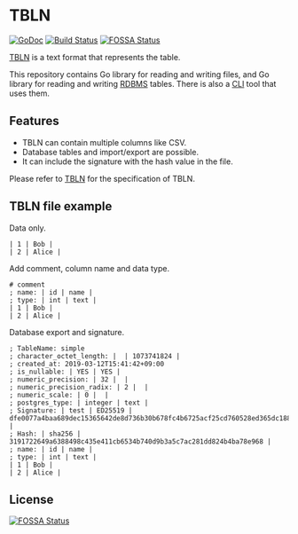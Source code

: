 # TBLN

[![GoDoc](https://godoc.org/github.com/noborus/tbln?status.svg)](https://godoc.org/github.com/noborus/tbln)
[![Build Status](https://travis-ci.org/noborus/tbln.svg?branch=master)](https://travis-ci.org/noborus/tbln)
[![FOSSA Status](https://app.fossa.io/api/projects/git%2Bgithub.com%2Fnoborus%2Ftbln.svg?type=shield)](https://app.fossa.io/projects/git%2Bgithub.com%2Fnoborus%2Ftbln?ref=badge_shield)

[TBLN](https://tbln.dev) is a text format that represents the table.

This repository contains Go library for reading and writing files,
and Go library for reading and writing [RDBMS](db/README.md) tables.
There is also a [CLI](cmd/README.md) tool that uses them.

## Features

* TBLN can contain multiple columns like CSV.
* Database tables and import/export are possible.
* It can include the signature with the hash value in the file.

Please refer to [TBLN](https://tbln.dev/) for the specification of TBLN.

## TBLN file example

Data only.

```
| 1 | Bob |
| 2 | Alice |
```

Add comment, column name and data type.

```
# comment
; name: | id | name |
; type: | int | text |
| 1 | Bob |
| 2 | Alice |
```

Database export and signature.

```
; TableName: simple
; character_octet_length: |  | 1073741824 |
; created_at: 2019-03-12T15:41:42+09:00
; is_nullable: | YES | YES |
; numeric_precision: | 32 |  |
; numeric_precision_radix: | 2 |  |
; numeric_scale: | 0 |  |
; postgres_type: | integer | text |
; Signature: | test | ED25519 | dfe0077a4baa689dec15365642de8d736b30b678fc4b6725acf25cd760528ed365dc18855a11fc4473ca0a2d36499819de95caba3ac44937ac7c04465e7af901 |
; Hash: | sha256 | 3191722649a6388498c435e411cb6534b740d9b3a5c7ac281dd824b4ba78e968 |
; name: | id | name |
; type: | int | text |
| 1 | Bob |
| 2 | Alice |
```

## License
[![FOSSA Status](https://app.fossa.io/api/projects/git%2Bgithub.com%2Fnoborus%2Ftbln.svg?type=large)](https://app.fossa.io/projects/git%2Bgithub.com%2Fnoborus%2Ftbln?ref=badge_large)
